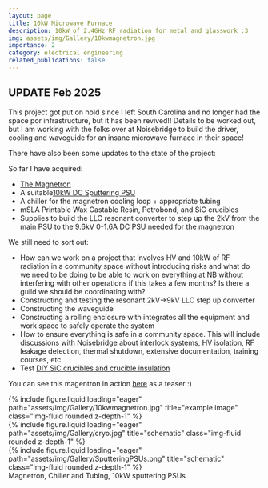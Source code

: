 ```yaml
---
layout: page
title: 10kW Microwave Furnace
description: 10kW of 2.4GHz RF radiation for metal and glasswork :3
img: assets/img/Gallery/10kwmagnetron.jpg
importance: 2
category: electrical engineering
related_publications: false
---
```

## UPDATE Feb 2025

This project got put on hold since I left South Carolina and no longer had the space por infrastructure, but it has been revived!! Details to be worked out, but I am working with the folks over at Noisebridge to build the driver, cooling and waveguide for an insane microwave furnace in their space!

There have also been some updates to the state of the project:

So far I have acquired:
<ul>
    <li><a href="https://www.relltubes.com/documents/Datasheets/Datasheet%20-%20CW%20Magnetrons/NL10270-5-Datasheet.pdf">The Magnetron</a></li>
    <li>A suitable<a href="https://www.recycledgoods.com/eratron-dc-sputtering-plasma-power-supply-pps-8210-2kv-rs-mf">10kW DC Sputtering PSU</a></li>
    <li>A chiller for the magnetron cooling loop + appropriate tubing</li>
    <li>mSLA Printable Wax Castable Resin, Petrobond, and SiC crucibles</li>
    <li>Supplies to build the LLC resonant converter to step up the 2kV from the main PSU to the 9.6kV 0-1.6A DC PSU needed for the magnetron</li>
</ul>

We still need to sort out:
<ul>
    <li>How can we work on a project that involves HV and 10kW of RF radiation in a community space without introducing risks and what do we need to be doing to be able to work on everything at NB without interfering with other operations if this takes a few months? Is there a guild we should be coordinating with?</li>
    <li>Constructing and testing the resonant 2kV->9kV LLC step up converter</li>
    <li>Constructing the waveguide</li>
    <li>Constructing a rolling enclosure with integrates all the equipment and work space to safely operate the system</li>
    <li>How to ensure everything is safe in a community space. This will include discussions with Noisebridge about interlock systems, HV isolation, RF leakage detection, thermal shutdown, extensive documentation, training courses, etc</li>
    <li>Test <a href="https://www.youtube.com/watch?v=P1VmIYheuU4">DIY SiC crucibles and crucible insulation</a></li>
</ul>

You can see this magentron in action <a href="https://www.youtube.com/watch?v=mg79n_ndR68">here</a> as a teaser :)

<div class="row">
    <div class="col-sm mt-2 mt-md-0">
        {% include figure.liquid loading="eager" path="assets/img/Gallery/10kwmagnetron.jpg" title="example image" class="img-fluid rounded z-depth-1" %}
    </div>
    <div class="col-sm mt-2 mt-md-0">
        {% include figure.liquid loading="eager" path="assets/img/Gallery/cryo.jpg" title="schematic" class="img-fluid rounded z-depth-1" %}
    </div>
    <div class="col-sm mt-2 mt-md-0">
        {% include figure.liquid loading="eager" path="assets/img/Gallery/SputteringPSUs.png" title="schematic" class="img-fluid rounded z-depth-1" %}
    </div>
</div>
<div class="caption">
    Magnetron, Chiller and Tubing, 10kW sputtering PSUs
</div>
